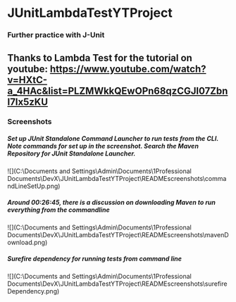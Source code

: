 # JUnitLambdaTestYTProject

### Further practice with J-Unit
## Thanks to Lambda Test for the tutorial on youtube: https://www.youtube.com/watch?v=HXtC-a_4HAc&list=PLZMWkkQEwOPn68qzCGJl07ZbnI7Ix5zKU

### Screenshots

##### Set up JUnit Standalone Command Launcher to run tests from the CLI. Note commands for set up in the screenshot. Search the Maven Repository for JUnit Standalone Launcher.

![](C:\Documents and Settings\Admin\Documents\1Professional Documents\DevX\JUnitLambdaTestYTProject\READMEscreenshots\commandLineSetUp.png)

##### Around 00:26:45, there is a discussion on downloading Maven to run everything from the commandline

![](C:\Documents and Settings\Admin\Documents\1Professional Documents\DevX\JUnitLambdaTestYTProject\READMEscreenshots\mavenDownload.png)

##### Surefire dependency for running tests from command line

![](C:\Documents and Settings\Admin\Documents\1Professional Documents\DevX\JUnitLambdaTestYTProject\READMEscreenshots\surefireDependency.png)